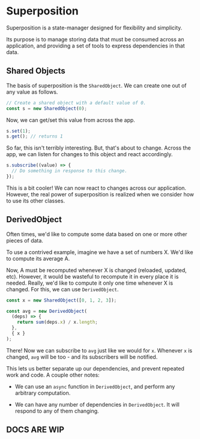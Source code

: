 # Superposition

Superposition is a state-manager designed for flexibility and simplicity.

Its purpose is to manage storing data that must be consumed across an application, and providing a set of tools to express dependencies in that data.

## Shared Objects

The basis of superposition is the `SharedObject`. We can create one out of any value as follows.

```ts
// Create a shared object with a default value of 0.
const s = new SharedObject(0);
```

Now, we can get/set this value from across the app.

```ts
s.set(1);
s.get(); // returns 1
```

So far, this isn't terribly interesting. But, that's about to change. Across the app, we can listen for changes to this object and react accordingly.

```ts
s.subscribe((value) => {
  // Do something in response to this change.
});
```

This is a bit cooler! We can now react to changes across our application. However, the real power of superposition is realized when we consider how to use its other classes.

## DerivedObject

Often times, we'd like to compute some data based on one or more other pieces of data.

To use a contrived example, imagine we have a set of numbers X. We'd like to compute its average A.

Now, A must be recomputed whenever X is changed (reloaded, updated, etc). However, it would be wasteful to recompute it in every place it is needed. Really, we'd like to compute it only one time whenever X is changed. For this, we can use `DerivedObject`.

```ts
const x = new SharedObject([0, 1, 2, 3]);

const avg = new DerivedObject(
  (deps) => {
    return sum(deps.x) / x.length;
  },
  { x }
);
```

There! Now we can subscribe to `avg` just like we would for `x`. Whenever `x` is changed, `avg` will be too - and its subscribers will be notified.

This lets us better separate up our dependencies, and prevent repeated work and code. A couple other notes:

- We can use an `async` function in `DerivedObject`, and perform any arbitrary computation.

- We can have any number of dependencies in `DerivedObject`. It will respond to any of them changing.

## DOCS ARE WIP
